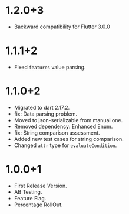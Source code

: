 # 1.2.0+3
- Backward compatibility for Flutter 3.0.0

# 1.1.1+2
- Fixed `features` value parsing. 

# 1.1.0+2

- Migrated to dart 2.17.2.
- fix: Data parsing problem.
- Moved to json-serializable from manual one.
- Removed dependency: Enhanced Enum.
- fix: String comparison assessment.
- Added new test cases for string comparison.
- Changed `attr` type for `evaluateCondition`.

# 1.0.0+1

- First Release Version.
- AB Testing.
- Feature Flag.
- Percentage RollOut.
